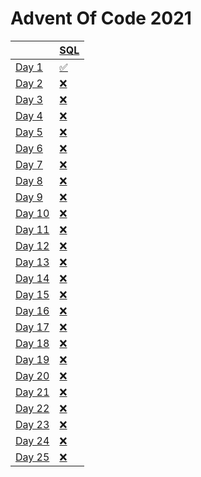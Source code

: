 # Advent Of Code 2021

| | [SQL](/sql/) |
| --- | --- |
| [Day 1](https://adventofcode.com/2021/day/1) | [✅](/sql/day/1/) |
| [Day 2](https://adventofcode.com/2021/day/2) | [❌](/sql/day/2/) |
| [Day 3](https://adventofcode.com/2021/day/3) | [❌](/sql/day/3/) |
| [Day 4](https://adventofcode.com/2021/day/4) | [❌](/sql/day/4/) |
| [Day 5](https://adventofcode.com/2021/day/5) | [❌](/sql/day/5/) |
| [Day 6](https://adventofcode.com/2021/day/6) | [❌](/sql/day/6/) |
| [Day 7](https://adventofcode.com/2021/day/7) | [❌](/sql/day/7/) |
| [Day 8](https://adventofcode.com/2021/day/8) | [❌](/sql/day/8/) |
| [Day 9](https://adventofcode.com/2021/day/9) | [❌](/sql/day/9/) |
| [Day 10](https://adventofcode.com/2021/day/10) | [❌](/sql/day/10/) |
| [Day 11](https://adventofcode.com/2021/day/11) | [❌](/sql/day/11/) |
| [Day 12](https://adventofcode.com/2021/day/12) | [❌](/sql/day/11/) |
| [Day 13](https://adventofcode.com/2021/day/13) | [❌](/sql/day/12/) |
| [Day 14](https://adventofcode.com/2021/day/14) | [❌](/sql/day/13/) |
| [Day 15](https://adventofcode.com/2021/day/15) | [❌](/sql/day/14/) |
| [Day 16](https://adventofcode.com/2021/day/16) | [❌](/sql/day/15/) |
| [Day 17](https://adventofcode.com/2021/day/17) | [❌](/sql/day/16/) |
| [Day 18](https://adventofcode.com/2021/day/18) | [❌](/sql/day/17/) |
| [Day 19](https://adventofcode.com/2021/day/19) | [❌](/sql/day/18/) |
| [Day 20](https://adventofcode.com/2021/day/20) | [❌](/sql/day/19/) |
| [Day 21](https://adventofcode.com/2021/day/21) | [❌](/sql/day/21/) |
| [Day 22](https://adventofcode.com/2021/day/22) | [❌](/sql/day/22/) |
| [Day 23](https://adventofcode.com/2021/day/23) | [❌](/sql/day/23/) |
| [Day 24](https://adventofcode.com/2021/day/24) | [❌](/sql/day/24/) |
| [Day 25](https://adventofcode.com/2021/day/25) | [❌](/sql/day/25/) |

